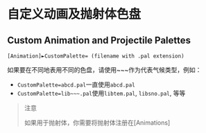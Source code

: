自定义动画及抛射体色盘
======================
Custom Animation and Projectile Palettes
-------------------------------------------

    [Animation]►CustomPalette= (filename with .pal extension)

如果要在不同地表用不同的色盘，请使用~~~作为代表气候类型，例如：

- `CustomPalette=abcd.pal`一直使用`abcd.pal`
- `CustomPalette=lib~~~.pal`使用`libtem.pal`, `libsno.pal`, 等等

> 注意
> 
> 如果用于抛射体，你需要将抛射体注册在[Animations]